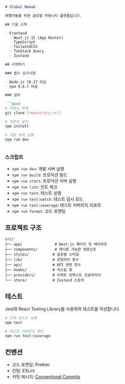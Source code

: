 ````markdown
# Global Nomad

여행자들을 위한 글로벌 커뮤니티 플랫폼입니다.

## 기술 스택

- Frontend
  - Next.js 15 (App Router)
  - TypeScript
  - TailwindCSS
  - TanStack Query
  - Zustand

## 시작하기

### 필수 요구사항

- Node.js 18.17 이상
- npm 9.6.7 이상

### 설치

```bash
# 저장소 복제
git clone [repository-url]

# 의존성 설치
npm install

# 개발 서버 실행
npm run dev
```
````

### 스크립트

- `npm run dev`: 개발 서버 실행
- `npm run build`: 프로덕션 빌드
- `npm run start`: 프로덕션 서버 실행
- `npm run lint`: 린트 체크
- `npm run test`: 테스트 실행
- `npm run test:watch`: 테스트 감시 모드
- `npm run test:coverage`: 테스트 커버리지 리포트
- `npm run format`: 코드 포맷팅

## 프로젝트 구조

```
src/
├── app/               # Next.js 페이지 및 레이아웃
├── components/        # 재사용 가능한 컴포넌트
├── styles/           # 글로벌 스타일
├── lib/              # 유틸리티 함수
├── api/              # API 관련 함수
├── hooks/            # 커스텀 훅
├── providers/        # 리액트 컨텍스트 프로바이더
└── store/            # Zustand 스토어
```

## 테스트

Jest와 React Testing Library를 사용하여 테스트를 작성합니다.

```bash
# 전체 테스트 실행
npm test

# 테스트 커버리지 확인
npm run test:coverage
```

## 컨벤션

- 코드 포맷팅: Prettier
- 린팅: ESLint
- 커밋 메시지: [Conventional Commits](https://www.conventionalcommits.org/en/v1.0.0/)

```


```

